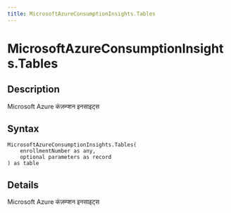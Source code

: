 ```yaml
---
title: MicrosoftAzureConsumptionInsights.Tables
---
```


# MicrosoftAzureConsumptionInsights.Tables


## Description

Microsoft Azure कंज़म्प्शन इनसाइट्स


## Syntax

```powerquery
MicrosoftAzureConsumptionInsights.Tables(
    enrollmentNumber as any,
    optional parameters as record
) as table
```


## Details

Microsoft Azure कंज़म्प्शन इनसाइट्स


